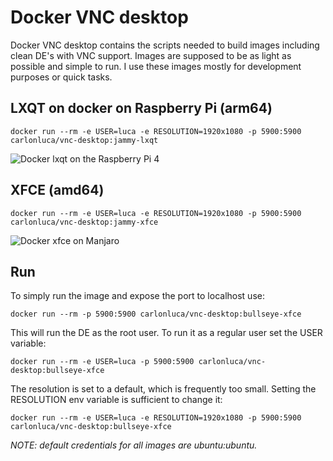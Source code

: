 # Docker VNC desktop

Docker VNC desktop contains the scripts needed to build images including clean DE's with VNC support. Images are supposed to be as light as possible and simple to run. I use these images mostly for development purposes or quick tasks.

## LXQT on docker on Raspberry Pi (arm64)

```docker run --rm -e USER=luca -e RESOLUTION=1920x1080 -p 5900:5900 carlonluca/vnc-desktop:jammy-lxqt```

![Docker lxqt on the Raspberry Pi 4](extras/docker-lxqt.webp)

## XFCE (amd64)

```docker run --rm -e USER=luca -e RESOLUTION=1920x1080 -p 5900:5900 carlonluca/vnc-desktop:jammy-xfce```

![Docker xfce on Manjaro](extras/docker-xfce.webp)

## Run

To simply run the image and expose the port to localhost use:

```docker run --rm -p 5900:5900 carlonluca/vnc-desktop:bullseye-xfce```

This will run the DE as the root user. To run it as a regular user set the USER variable:

```docker run --rm -e USER=luca -p 5900:5900 carlonluca/vnc-desktop:bullseye-xfce```

The resolution is set to a default, which is frequently too small. Setting the RESOLUTION env variable is sufficient to change it:

```docker run --rm -e USER=luca -e RESOLUTION=1920x1080 -p 5900:5900 carlonluca/vnc-desktop:bullseye-xfce```

_NOTE: default credentials for all images are ubuntu:ubuntu._